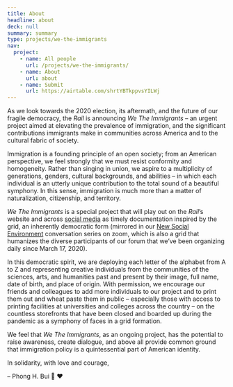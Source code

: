 ```yaml
---
title: About
headline: about
deck: null
summary: summary
type: projects/we-the-immigrants
nav:
  project:
    - name: All people
      url: /projects/we-the-immigrants/
    - name: About
      url: about
    - name: Submit
      url: https://airtable.com/shrtYBTkppvsYILWj
---
```


As we look towards the 2020 election, its aftermath, and the future of our fragile democracy, the *Rail* is announcing *We The Immigrants* – an urgent project aimed at elevating the prevalence of immigration, and the significant contributions immigrants make in communities across America and to the cultural fabric of society.

Immigration is a founding principle of an open society; from an American perspective, we feel strongly that we must resist conformity and homogeneity. Rather than singing in union, we aspire to a multiplicity of generations, genders, cultural backgrounds, and abilities – in which each individual is an utterly unique contribution to the total sound of a beautiful symphony. In this sense, immigration is much more than a matter of naturalization, citizenship, and territory.

*We The Immigrants* is a special project that will play out on the *Rail*’s website and across [social media](https://www.instagram.com/brooklynrail/?hl=en) as timely documentation inspired by the grid, an inherently democratic form (mirrored in our [New Social Environment](https://brooklynrail.org/events) conversation series on zoom, which is also a grid that humanizes the diverse participants of our forum that we’ve been organizing daily since March 17, 2020).

In this democratic spirit, we are deploying each letter of the alphabet from A to Z and representing creative individuals from the communities of the sciences, arts, and humanities past and present by their image, full name, date of birth, and place of origin. With permission, we encourage our friends and colleagues to add more individuals to our project and to print them out and wheat paste them in public – especially those with access to printing facilities at universities and colleges across the country – on the countless storefronts that have been closed and boarded up during the pandemic as a symphony of faces in a grid formation.

We feel that *We The Immigrants*, as an ongoing project, has the potential to raise awareness, create dialogue, and above all provide common ground that immigration policy is a quintessential part of American identity.

In solidarity, with love and courage,

– Phong H. Bui :rainbow: :heart:
